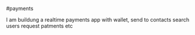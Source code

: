 #payments 

I am buildung a realtime payments app with wallet, send to contacts search users request patments etc
